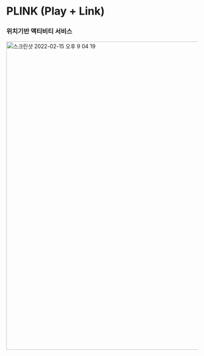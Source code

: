 # PLINK (Play + Link)
### 위치기반 액티비티 서비스

<img width="812" alt="스크린샷 2022-02-15 오후 9 04 19" src="https://user-images.githubusercontent.com/304667/154058975-5ccfd7da-707e-423b-9e6e-569665919b50.png">

